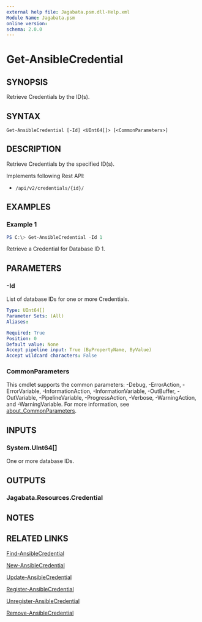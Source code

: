 ```yaml
---
external help file: Jagabata.psm.dll-Help.xml
Module Name: Jagabata.psm
online version:
schema: 2.0.0
---
```


# Get-AnsibleCredential

## SYNOPSIS
Retrieve Credentials by the ID(s).

## SYNTAX

```
Get-AnsibleCredential [-Id] <UInt64[]> [<CommonParameters>]
```

## DESCRIPTION
Retrieve Credentials by the specified ID(s).

Implements following Rest API:  
- `/api/v2/credentials/{id}/`  

## EXAMPLES

### Example 1
```powershell
PS C:\> Get-AnsibleCredential -Id 1
```

Retrieve a Credential for Database ID 1.

## PARAMETERS

### -Id
List of database IDs for one or more Credentials.

```yaml
Type: UInt64[]
Parameter Sets: (All)
Aliases:

Required: True
Position: 0
Default value: None
Accept pipeline input: True (ByPropertyName, ByValue)
Accept wildcard characters: False
```

### CommonParameters
This cmdlet supports the common parameters: -Debug, -ErrorAction, -ErrorVariable, -InformationAction, -InformationVariable, -OutBuffer, -OutVariable, -PipelineVariable, -ProgressAction, -Verbose, -WarningAction, and -WarningVariable. For more information, see [about_CommonParameters](http://go.microsoft.com/fwlink/?LinkID=113216).

## INPUTS

### System.UInt64[]
One or more database IDs.

## OUTPUTS

### Jagabata.Resources.Credential
## NOTES

## RELATED LINKS

[Find-AnsibleCredential](Find-AnsibleCredential.md)

[New-AnsibleCredential](New-AnsibleCredential.md)

[Update-AnsibleCredential](Update-AnsibleCredential.md)

[Register-AnsibleCredential](Register-AnsibleCredential.md)

[Unregister-AnsibleCredential](Unregister-AnsibleCredential.md)

[Remove-AnsibleCredential](Remove-AnsibleCredential.md)
